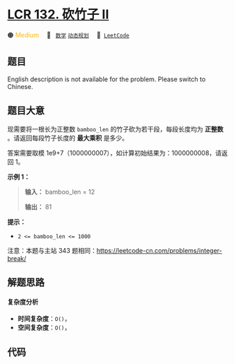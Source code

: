 # [LCR 132. 砍竹子 II](https://leetcode.cn/problems/jian-sheng-zi-ii-lcof)

🟠 <font color=#ffb800>Medium</font>&emsp; 🔖&ensp; [`数学`](/leetcode/tag/math.md) [`动态规划`](/leetcode/tag/dynamic-programming.md)&emsp; 🔗&ensp;[`LeetCode`](https://leetcode.cn/problems/jian-sheng-zi-ii-lcof)

## 题目

English description is not available for the problem. Please switch to
Chinese.

## 题目大意

现需要将一根长为正整数 `bamboo_len` 的竹子砍为若干段，每段长度均为 **正整数** 。请返回每段竹子长度的 **最大乘积** 是多少。

答案需要取模 1e9+7（1000000007），如计算初始结果为：1000000008，请返回 1。

**示例 1：**

> **输入：** bamboo_len = 12
>
> **输出：** 81

**提示：**

- `2 <= bamboo_len <= 1000`

注意：本题与主站 343 题相同：<https://leetcode-cn.com/problems/integer-break/>

## 解题思路

#### 复杂度分析

- **时间复杂度**：`O()`，
- **空间复杂度**：`O()`，

## 代码

```javascript

```
